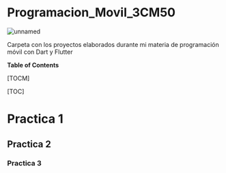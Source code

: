 # Programacion_Movil_3CM50
![unnamed](https://user-images.githubusercontent.com/68364639/161413910-c07fc649-cee9-4996-bfef-5c12a78a1d7f.png)

Carpeta con los proyectos elaborados durante mi materia de programación móvil con Dart y Flutter 

**Table of Contents**

[TOCM]

[TOC]

# Practica 1
## Practica 2
### Practica 3
